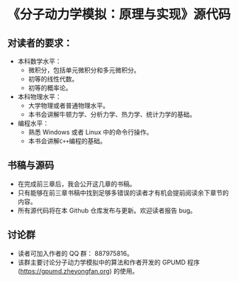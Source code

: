 # 《分子动力学模拟：原理与实现》源代码

## 对读者的要求：
* 本科数学水平：
    * 微积分，包括单元微积分和多元微积分。
    * 初等的线性代数。
    * 初等的概率论。
* 本科物理水平：
    * 大学物理或者普通物理水平。
    * 本书会讲解牛顿力学、分析力学、热力学、统计力学的基础。
* 编程水平：
    * 熟悉 Windows 或者 Linux 中的命令行操作。
    * 本书会讲解`C++`编程的基础。

##  书稿与源码
* 在完成前三章后，我会公开这几章的书稿。
* 只有能够在前三章书稿中找到足够多错误的读者才有机会提前阅读余下章节的内容。
* 所有源代码将在本 Github 仓库发布与更新。欢迎读者报告 bug。

## 讨论群
* 读者可加入作者的 QQ 群： 887975816。
* 该群主要讨论分子动力学模拟中的算法和作者开发的 GPUMD 程序 (https://gpumd.zheyongfan.org) 的使用。

